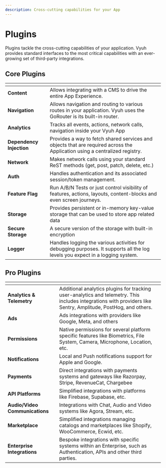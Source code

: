 ```yaml
---
description: Cross-cutting capabilities for your App
---
```


# Plugins

Plugins tackle the cross-cutting capabilities of your application. Vyuh provides standard interfaces to the most critical capabilities with an ever-growing set of third-party integrations.

## Core Plugins

<table data-view="cards"><thead><tr><th></th><th></th></tr></thead><tbody><tr><td><strong>Content</strong></td><td>Allows integrating with a CMS to drive the entire App Experience.</td></tr><tr><td><strong>Navigation</strong></td><td>Allows navigation and routing to various routes in your application. Vyuh uses the GoRouter is its built-in router.</td></tr><tr><td><strong>Analytics</strong></td><td>Tracks all events, actions, network calls, navigation inside your Vyuh App</td></tr><tr><td><strong>Dependency Injection</strong></td><td>Provides a way to fetch shared services and objects that are required across the Application using a centralized registry.</td></tr><tr><td><strong>Network</strong></td><td>Makes network calls using your standard ReST methods (get, post, patch, delete, etc.)</td></tr><tr><td><strong>Auth</strong></td><td>Handles authentication and its associated session/token management.</td></tr><tr><td><strong>Feature Flag</strong></td><td>Run A/B/N Tests or just control visibility of features, actions, layouts, content-blocks and even screen journeys.</td></tr><tr><td><strong>Storage</strong></td><td>Provides persistent or in-memory key-value storage that can be used to store app related data</td></tr><tr><td><strong>Secure Storage</strong></td><td>A secure version of the storage with built-in encryption</td></tr><tr><td><strong>Logger</strong></td><td>Handles logging the various activities for debugging purposes. It supports all the log levels you expect in a logging system.</td></tr></tbody></table>

## Pro Plugins

<table data-view="cards"><thead><tr><th></th><th></th><th></th></tr></thead><tbody><tr><td><strong>Analytics &#x26; Telemetry</strong></td><td>Additional analytics plugins for tracking user-analytics and telemetry. This includes integrations with providers like Sentry, Amplitude, PostHog, and others.</td><td></td></tr><tr><td><strong>Ads</strong></td><td>Ads integrations with providers like Google, Meta, and others</td><td></td></tr><tr><td><strong>Permissions</strong></td><td>Native permissions for several platform specific features like Biometrics, File System, Camera, Microphone, Location, etc.</td><td></td></tr><tr><td><strong>Notifications</strong></td><td>Local and Push notifications support for Apple and Google.</td><td></td></tr><tr><td><strong>Payments</strong></td><td>Direct integrations with payments systems and gateways like Razorpay, Stripe, RevenueCat, Chargebee</td><td></td></tr><tr><td><strong>API Platforms</strong></td><td>Simplified integrations with platforms like Firebase, Supabase, etc.</td><td></td></tr><tr><td><strong>Audio/Video Communications</strong></td><td>Integrations with Chat, Audio and Video systems like Agora, Stream, etc.</td><td></td></tr><tr><td><strong>Marketplace</strong></td><td>Simplified integrations managing catalogs and marketplaces like Shopify, WooCommerce, Ecwid, etc.</td><td></td></tr><tr><td><strong>Enterprise Integrations</strong></td><td>Bespoke integrations with specific systems within an Enterprise, such as Authentication, APIs and other third parties.</td><td></td></tr></tbody></table>
